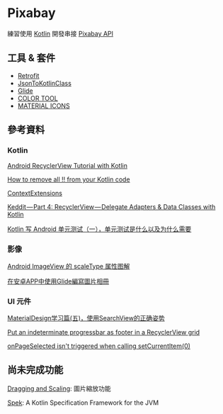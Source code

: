 # Pixabay
練習使用 [Kotlin](https://kotlinlang.org/) 開發串接 [Pixabay API](https://pixabay.com/api/docs/)


## 工具 & 套件
* [Retrofit](http://square.github.io/retrofit/)
* [JsonToKotlinClass](https://github.com/wuseal/JsonToKotlinClass/)
* [Glide](https://github.com/bumptech/glide/)
* [COLOR TOOL](https://material.io/color/#!/)
* [MATERIAL ICONS](https://material.io/icons/)


## 參考資料

### Kotlin
[Android RecyclerView Tutorial with Kotlin](https://www.raywenderlich.com/170075/android-recyclerview-tutorial-kotlin)

[How to remove all !! from your Kotlin code](https://android.jlelse.eu/how-to-remove-all-from-your-kotlin-code-87dc2c9767fb)

[ContextExtensions](https://github.com/yodle/android-kotlin-demo/blob/c030f517847f4beaf5bdb0c35b40d72ae6908289/app/src/main/kotlin/com/yodle/android/kotlindemo/extension/ContextExtensions.kt)

[Keddit — Part 4: RecyclerView — Delegate Adapters & Data Classes with Kotlin](https://android.jlelse.eu/keddit-part-4-recyclerview-delegate-adapters-data-classes-with-kotlin-9248f44327f7)


[Kotlin 写 Android 单元测试（一），单元测试是什么以及为什么需要](http://johnnyshieh.me/posts/unit-test-what-and-why-in-kotlin/)




### 影像
[Android ImageView 的 scaleType 属性图解](https://juejin.im/entry/58dcdd2761ff4b0061564623)

[在安卓APP中使用Glide編寫圖片相冊](https://code.tutsplus.com/zh-hant/tutorials/code-an-image-gallery-android-app-with-glide--cms-28207)

### UI 元件

[MaterialDesign学习篇(五)，使用SearchView的正确姿势](https://juejin.im/entry/5989084ff265da3e1e5bec57)

[Put an indeterminate progressbar as footer in a RecyclerView grid](https://stackoverflow.com/questions/27044449/put-an-indeterminate-progressbar-as-footer-in-a-recyclerview-grid)

[onPageSelected isn't triggered when calling setCurrentItem(0)](https://stackoverflow.com/questions/11794269/onpageselected-isnt-triggered-when-calling-setcurrentitem0/20292064#20292064)



## 尚未完成功能

[Dragging and Scaling](https://developer.android.com/training/gestures/scale.html): 圖片縮放功能


[Spek](http://spekframework.org/): A Kotlin Specification Framework for the JVM





